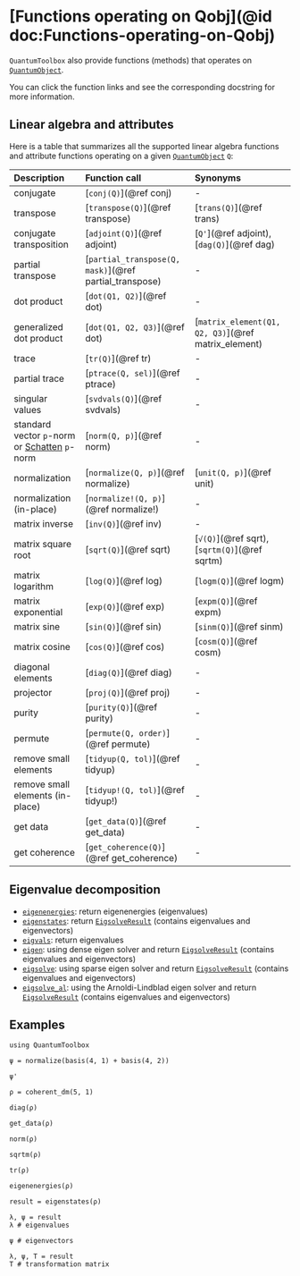 # [Functions operating on Qobj](@id doc:Functions-operating-on-Qobj)

`QuantumToolbox` also provide functions (methods) that operates on [`QuantumObject`](@ref).

You can click the function links and see the corresponding docstring for more information.

## Linear algebra and attributes

Here is a table that summarizes all the supported linear algebra functions and attribute functions operating on a given [`QuantumObject`](@ref) `Q`:

| **Description** | **Function call** | **Synonyms** |
|:----------------|:------------------|:-------------|
| conjugate | [`conj(Q)`](@ref conj) | - |
| transpose | [`transpose(Q)`](@ref transpose) | [`trans(Q)`](@ref trans) |
| conjugate transposition | [`adjoint(Q)`](@ref adjoint) | [`Q'`](@ref adjoint), [`dag(Q)`](@ref dag) |
| partial transpose | [`partial_transpose(Q, mask)`](@ref partial_transpose) | - |
| dot product | [`dot(Q1, Q2)`](@ref dot) | - |
| generalized dot product | [`dot(Q1, Q2, Q3)`](@ref dot) | [`matrix_element(Q1, Q2, Q3)`](@ref matrix_element) |
| trace | [`tr(Q)`](@ref tr) | - |
| partial trace | [`ptrace(Q, sel)`](@ref ptrace) | - |
| singular values | [`svdvals(Q)`](@ref svdvals) | - |
| standard vector `p`-norm or [Schatten](https://en.wikipedia.org/wiki/Schatten_norm) `p`-norm | [`norm(Q, p)`](@ref norm) | - |
| normalization | [`normalize(Q, p)`](@ref normalize) | [`unit(Q, p)`](@ref unit) |
| normalization (in-place) | [`normalize!(Q, p)`](@ref normalize!) | - |
| matrix inverse | [`inv(Q)`](@ref inv) | - |
| matrix square root | [`sqrt(Q)`](@ref sqrt) | [`√(Q)`](@ref sqrt), [`sqrtm(Q)`](@ref sqrtm) |
| matrix logarithm | [`log(Q)`](@ref log) | [`logm(Q)`](@ref logm) |
| matrix exponential | [`exp(Q)`](@ref exp) | [`expm(Q)`](@ref expm) |
| matrix sine | [`sin(Q)`](@ref sin) | [`sinm(Q)`](@ref sinm) |
| matrix cosine | [`cos(Q)`](@ref cos) | [`cosm(Q)`](@ref cosm) |
| diagonal elements | [`diag(Q)`](@ref diag) | - |
| projector  | [`proj(Q)`](@ref proj) | - |
| purity | [`purity(Q)`](@ref purity) | - |
| permute | [`permute(Q, order)`](@ref permute) | - |
| remove small elements | [`tidyup(Q, tol)`](@ref tidyup) | - |
| remove small elements (in-place) | [`tidyup!(Q, tol)`](@ref tidyup!) | - |
| get data | [`get_data(Q)`](@ref get_data) | - |
| get coherence | [`get_coherence(Q)`](@ref get_coherence) | - |

## Eigenvalue decomposition

- [`eigenenergies`](@ref): return eigenenergies (eigenvalues)
- [`eigenstates`](@ref): return [`EigsolveResult`](@ref) (contains eigenvalues and eigenvectors)
- [`eigvals`](@ref): return eigenvalues
- [`eigen`](@ref): using dense eigen solver and return [`EigsolveResult`](@ref) (contains eigenvalues and eigenvectors)
- [`eigsolve`](@ref): using sparse eigen solver and return [`EigsolveResult`](@ref) (contains eigenvalues and eigenvectors)
- [`eigsolve_al`](@ref): using the Arnoldi-Lindblad eigen solver and return [`EigsolveResult`](@ref) (contains eigenvalues and eigenvectors)

## Examples

```@setup Qobj_Function
using QuantumToolbox
```

```@example Qobj_Function
ψ = normalize(basis(4, 1) + basis(4, 2))
```

```@example Qobj_Function
ψ'
```

```@example Qobj_Function
ρ = coherent_dm(5, 1)
```

```@example Qobj_Function
diag(ρ)
```

```@example Qobj_Function
get_data(ρ)
```

```@example Qobj_Function
norm(ρ)
```

```@example Qobj_Function
sqrtm(ρ)
```

```@example Qobj_Function
tr(ρ)
```

```@example Qobj_Function
eigenenergies(ρ)
```

```@example Qobj_Function
result = eigenstates(ρ)
```

```@example Qobj_Function
λ, ψ = result
λ # eigenvalues
```

```@example Qobj_Function
ψ # eigenvectors
```

```@example Qobj_Function
λ, ψ, T = result
T # transformation matrix
```